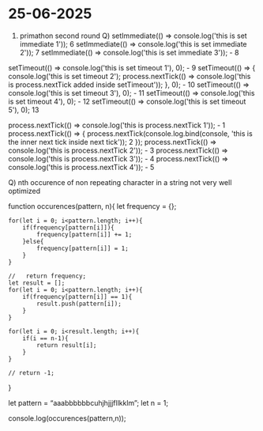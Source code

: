 # 25-06-2025
1) primathon second round
Q)   setImmediate(() => console.log('this is set immediate 1')); 6
setImmediate(() => console.log('this is set immediate 2')); 7
setImmediate(() => console.log('this is set immediate 3')); - 8

setTimeout(() => console.log('this is set timeout 1'), 0); - 9
setTimeout(() => {
    console.log('this is set timeout 2'); 
    process.nextTick(() => console.log('this is process.nextTick added inside setTimeout')); }, 0); -  10
setTimeout(() => console.log('this is set timeout 3'), 0); - 11
setTimeout(() => console.log('this is set timeout 4'), 0); - 12
setTimeout(() => console.log('this is set timeout 5'), 0); 13

process.nextTick(() => console.log('this is process.nextTick 1')); -    1
process.nextTick(() => {
    process.nextTick(console.log.bind(console, 'this is the inner next tick inside next tick')); 2
});
process.nextTick(() => console.log('this is process.nextTick 2')); -  3
process.nextTick(() => console.log('this is process.nextTick 3')); - 4
process.nextTick(() => console.log('this is process.nextTick 4')); - 5


Q) nth occurence of non repeating character in a string
 not very well optimized

 function occurences(pattern, n){
    let frequency = {};
    
    for(let i = 0; i<pattern.length; i++){
        if(frequency[pattern[i]]){
            frequency[pattern[i]] += 1;
        }else{
            frequency[pattern[i]] = 1;
        }
    }
    
    //   return frequency;
    let result = [];
    for(let i = 0; i<pattern.length; i++){
        if(frequency[pattern[i]] == 1){
            result.push(pattern[i]);
        }
    }
    
    for(let i = 0; i<result.length; i++){
        if(i == n-1){
            return result[i];
        }
    }
    
    // return -1;
}


let pattern = “aaabbbbbbcuhjhjjjfllkklm”;
let n = 1;

console.log(occurences(pattern,n));


